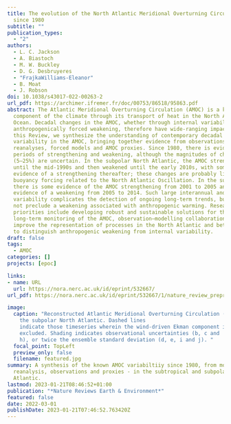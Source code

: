 ```yaml
---
title: The evolution of the North Atlantic Meridional Overturning Circulation
  since 1980
subtitle: ""
publication_types:
  - "2"
authors:
  - L. C. Jackson
  - A. Biastoch
  - M. W. Buckley
  - D. G. Desbruyeres
  - "FrajkaWilliams-Eleanor"
  - B. Moat
  - J. Robson
doi: 10.1038/s43017-022-00263-2
url_pdf: https://archimer.ifremer.fr/doc/00753/86518/95863.pdf
abstract: The Atlantic Meridional Overturning Circulation (AMOC) is a key
  component of the climate through its transport of heat in the North Atlantic
  Ocean. Decadal changes in the AMOC, whether through internal variability or
  anthropogenically forced weakening, therefore have wide-ranging impacts. In
  this Review, we synthesize the understanding of contemporary decadal
  variability in the AMOC, bringing together evidence from observations, ocean
  reanalyses, forced models and AMOC proxies. Since 1980, there is evidence for
  periods of strengthening and weakening, although the magnitudes of change
  (5–25%) are uncertain. In the subpolar North Atlantic, the AMOC strengthened
  until the mid-1990s and then weakened until the early 2010s, with some
  evidence of a strengthening thereafter; these changes are probably linked to
  buoyancy forcing related to the North Atlantic Oscillation. In the subtropics,
  there is some evidence of the AMOC strengthening from 2001 to 2005 and strong
  evidence of a weakening from 2005 to 2014. Such large interannual and decadal
  variability complicates the detection of ongoing long-term trends, but does
  not preclude a weakening associated with anthropogenic warming. Research
  priorities include developing robust and sustainable solutions for the
  long-term monitoring of the AMOC, observation–modelling collaborations to
  improve the representation of processes in the North Atlantic and better ways
  to distinguish anthropogenic weakening from internal variability.
draft: false
tags:
  - AMOC
categories: []
projects: [epoc]

links:
- name: URL
  url: https://nora.nerc.ac.uk/id/eprint/532667/
url_pdf: https://nora.nerc.ac.uk/id/eprint/532667/1/nature_review_preprint.pdf

image:
  caption: "Reconstructed Atlantic Meridional Overturning Circulation (AMOC) in
    the subpolar North Atlantic. Dashed lines
    indicate those timeseries wherein the wind-driven Ekman component is
    excluded. Shading indicates observational uncertainties (b, c and
    h), or twice the ensemble standard deviation (d, e, i and j). "
  focal_point: TopLeft
  preview_only: false
  filename: featured.jpg
summary: A synthesis of the known AMOC variabiltiiy since 1980, from models,
  reanalysis, observations and proxies - in the subtropical and subpolar North
  Atlantic.
lastmod: 2023-01-21T08:46:52+01:00
publication: "*Nature Reviews Earth & Environment*"
featured: false
date: 2022-03-01
publishDate: 2023-01-21T07:46:52.763420Z
---
```

